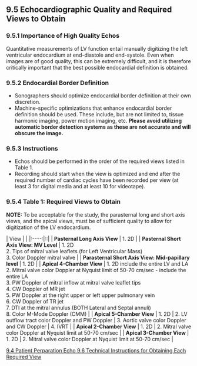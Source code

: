 ## 9.5 Echocardiographic Quality and Required Views to Obtain

### 9.5.1 Importance of High Quality Echos

Quantitative measurements of LV function entail manually digitizing the left ventricular endocardium at end-diastole and end-systole. Even when images are of good quality, this can be extremely difficult, and it is therefore critically important that the best possible endocardial definition is obtained.

### 9.5.2 Endocardial Border Definition

* Sonographers should optimize endocardial border definition at their own discretion.
* Machine-specific optimizations that enhance endocardial border definition should be used. These include, but are not limited to, tissue harmonic imaging, power motion imaging, etc. **Please avoid utilizing automatic border detection systems as these are not accurate and will obscure the image.**

### 9.5.3 Instructions

* Echos should be performed in the order of the required views listed in Table 1.
* Recording should start when the view is optimized and end after the required number of cardiac cycles have been recorded per view (at least 3 for digital media and at least 10 for videotape).

### 9.5.4 Table 1: Required Views to Obtain

**NOTE:**   To be acceptable for the study, the parasternal long and short axis views, and the apical views, must be of sufficient quality to allow for digitization of the LV endocardium.

| View |  |
|:----:|::|
| **Pasternal Long Axis View** | 1. 2D |
| **Pasternal Short Axis View: MV Level** | 1. 2D <br> 2. Tips of mitral valve leaflets (for Left Ventricular Mass) <br> 3. Color Doppler mitral valve |
| **Parasternal Short Axis View: Mid-papillary level** | 1. 2D |
| **Apical 4-Chamber View** | 1. 2D include the entire LV and LA <br> 2. Mitral valve color Doppler at Nyquist limit of 50-70 cm/sec - include the entire LA <br> 3. PW Doppler of mitral inflow at mitral valve leaflet tips <br> 4. CW Doppler of MR jet <br> 5. PW Doppler at the right upper or left upper pulmonary vein <br> 6. CW Doppler of TR jet <br> 7. DTI at the mitral annulus (BOTH Lateral and Septal annuli) <br> 8. Color M-Mode Doppler (CMM) |
| **Apical 5-Chamber View** | 1. 2D | 2. LV outflow tract color Doppler and PW Doppler | 3. Aortic valve color Doppler and  CW Doppler | 4. IVRT |
| **Apical 2-Chamber View** | 1. 2D | 2. Mitral valve color Doppler at Nyquist limit at 50-70 cm/sec |
| **Apical 3-Chamber View** | 1. 2D | 2. Mitral valve color Doppler at Nyquist limit at 50-70 cm/sec |


<div class="center">
<div class="btn-group">
  <a href=":pages_path:/manuals/echo/9-04-patient-preparation.md" class="btn btn-default">
    <span class="glyphicon glyphicon-chevron-left"></span>
    9.4 Patient Perparation
  </a>

  <a href=":pages_path:/manuals/echo" class="btn btn-default">
    <span class="glyphicon glyphicon-chevron-up"></span>
    Echo
  </a>

  <a href=":pages_path:/manuals/echo/9-06-01-pasternal-long-axis-view.md" class="btn btn-success">
    9.6 Technical Instructions for Obtaining Each Required View
    <span class="glyphicon glyphicon-chevron-right"></span>
  </a>
</div>
</div>
